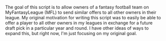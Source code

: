 The goal of this script is to allow owners of a fantasy football team on MyFantasyLeague (MFL) to send similar offers to all other owners in their league. My original motivation for writing this script was to easily be able to offer a player to all other owners in my leagues in exchange for a future draft pick in a particular year and round. I have other ideas of ways to expand this, but right now, I'm just focusing on my original goal.
